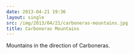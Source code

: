 ```yaml
---
date: 2013-04-21 19:36
layout: single
src: /img/2013/04/21/carboneras-mountains.jpg
title: Carboneras Mountains
---
```

Mountains in the direction of Carboneras.
